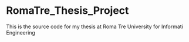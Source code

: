 # RomaTre_Thesis_Project
This is the source code for my thesis at Roma Tre University for Informati Engineering
